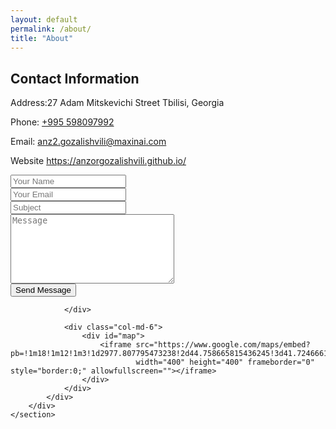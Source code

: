 ```yaml
---
layout: default
permalink: /about/
title: "About"
---
```

<div id="colorlib-main">
    <section class="ftco-section contact-section">
        <div class="container">
            <div class="row d-flex mb-5 contact-info">
                <div class="col-md-12 mb-4">
                    <h2 class="h4 font-weight-bold">Contact Information</h2>
                </div>
                <div class="w-100"></div>
                <div class="col-md-3">
                    <p><span>Address:</span>27 Adam Mitskevichi Street Tbilisi, Georgia</p>
                </div>
                <div class="col-md-3">
                    <p><span>Phone:</span> <a href="tel://+995598097992">+995 598097992</a></p>
                </div>
                <div class="col-md-3">
                    <p><span>Email:</span> <a
                            href="mailto:anz2.gozalishvili@maxinai.com">anz2.gozalishvili@maxinai.com</a></p>
                </div>
                <div class="col-md-3">
                    <p><span>Website</span> <a href="/">https://anzorgozalishvili.github.io/</a></p>
                </div>
            </div>
            <div class="row block-9">
                <div class="col-md-6 order-md-last pr-md-5">
                    <form action="#">
                        <div class="form-group">
                            <input type="text" class="form-control" placeholder="Your Name">
                        </div>
                        <div class="form-group">
                            <input type="text" class="form-control" placeholder="Your Email">
                        </div>
                        <div class="form-group">
                            <input type="text" class="form-control" placeholder="Subject">
                        </div>
                        <div class="form-group">
                            <textarea name="" id="" cols="30" rows="7" class="form-control"
                                      placeholder="Message"></textarea>
                        </div>
                        <div class="form-group">
                            <input type="submit" value="Send Message" class="btn btn-primary py-3 px-5">
                        </div>
                    </form>

                </div>

                <div class="col-md-6">
                    <div id="map">
                        <iframe src="https://www.google.com/maps/embed?pb=!1m18!1m12!1m3!1d2977.807795473238!2d44.758665815436245!3d41.724666179234674!2m3!1f0!2f0!3f0!3m2!1i1024!2i768!4f13.1!3m3!1m2!1s0x4044732024e5a1d3%3A0xc9e15cb7e2ab3bf!2s27%20Adam%20Mitskevichi%20St%2C%20T&#39;bilisi!5e0!3m2!1sen!2sge!4v1583357117469!5m2!1sen!2sge"
                                width="400" height="400" frameborder="0" style="border:0;" allowfullscreen=""></iframe>
                    </div>
                </div>
            </div>
        </div>
    </section>
